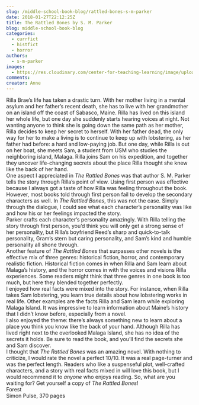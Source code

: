 ```yaml
---
slug: /middle-school-book-blog/rattled-bones-s-m-parker
date: 2018-01-27T22:12:25Z
title: The Rattled Bones by S. M. Parker
blog: middle-school-book-blog
categories:
  - currfict
  - histfict
  - horror
authors:
  - s-m-parker
images:
  - https://res.cloudinary.com/center-for-teaching-learning/image/upload/v1637513769/The-Rattled-Bones-198x300.jpg.jpg
comments:
creator: Anne
---
```


Rilla Brae’s life has taken a drastic turn. With her mother living in a mental asylum and her father’s recent death, she has to live with her grandmother on an island off the coast of Sabasco, Maine. Rilla has lived on this island her whole life, but one day she suddenly starts hearing voices at night. Not wanting anyone to think she is going down the same path as her mother, Rilla decides to keep her secret to herself. With her father dead, the only way for her to make a living is to continue to keep up with lobstering, as her father had before: a hard and low-paying job. But one day, while Rilla is out on her boat, she meets Sam, a student from USM who studies the neighboring island, Malaga. Rilla joins Sam on his expedition, and together they uncover life-changing secrets about the place Rilla thought she knew like the back of her hand.<br />One aspect I appreciated in <em>The Rattled Bones</em> was that author S. M. Parker tells the story through Rilla’s point of view. Using first person was effective because I always got a taste of how Rilla was feeling throughout the book. However, most books told through first person fail to develop the secondary characters as well. In <em>The Rattled Bones</em>, this was not the case. Simply through the dialogue, I could see what each character’s personality was like and how his or her feelings impacted the story.<br />Parker crafts each character’s personality amazingly. With Rilla telling the story through first person, you’d think you will only get a strong sense of her personality, but Rilla’s boyfriend Reed’s sharp and quick-to-talk personality, Gram’s stern but caring personality, and Sam’s kind and humble personality all shone through.<br />Another feature of <em>The Rattled Bones</em> that surpasses other novels is the effective mix of three genres: historical fiction, horror, and contemporary realistic fiction. Historical fiction comes in when Rilla and Sam learn about Malaga’s history, and the horror comes in with the voices and visions Rilla experiences. Some readers might think that three genres in one book is too much, but here they blended together perfectly.<br />I enjoyed how real facts were mixed into the story. For instance, when Rilla takes Sam lobstering, you learn true details about how lobstering works in real life. Other examples are the facts Rilla and Sam learn while exploring Malaga Island. It was impressive to learn information about Maine’s history that I didn’t know before, especially from a novel.<br />I also enjoyed the theme: there’s always something new to learn about a place you think you know like the back of your hand. Although Rilla has lived right next to the overlooked Malaga Island, she has no idea of the secrets it holds. Be sure to read the book, and you’ll find the secrets she and Sam discover.<br />I thought that <em>The Rattled Bones</em> was an amazing novel. With nothing to criticize, I would rate the novel a perfect 10/10. It was a real page-turner and was the perfect length. Readers who like a suspenseful plot, well-crafted characters, and a story with real facts mixed in will love this book, but I would recommend it to <em>anyone</em> who enjoys reading. So, what are you waiting for? Get yourself a copy of <em>The Rattled Bones</em>!<br />Forest<br />Simon Pulse, 370 pages
